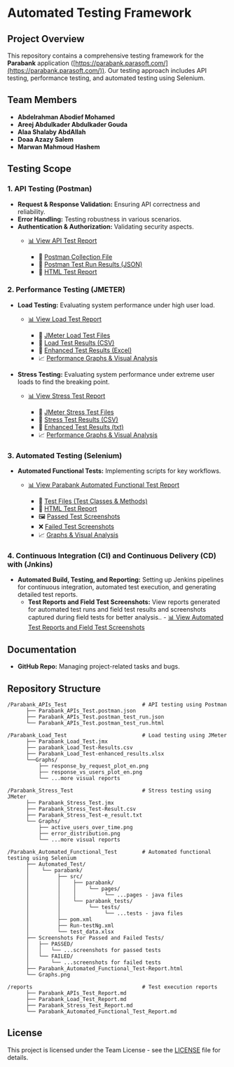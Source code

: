 # Automated Testing Framework

## Project Overview
This repository contains a comprehensive testing framework for the **Parabank** application ([https://parabank.parasoft.com/](https://parabank.parasoft.com/)). Our testing approach includes API testing, performance testing, and automated testing using Selenium.

## Team Members
- **Abdelrahman Abodief Mohamed**  
- **Areej Abdulkader Abdulkader Gouda**  
- **Alaa Shalaby AbdAllah**  
- **Doaa Azazy Salem**  
- **Marwan Mahmoud Hashem**  

## Testing Scope

### 1. API Testing (Postman)
- **Request & Response Validation:** Ensuring API correctness and reliability.
- **Error Handling:** Testing robustness in various scenarios.
- **Authentication & Authorization:** Validating security aspects.
  - [📊 View API Test Report](https://github.com/Abdelrahman-AA/Automated-Testing-Framework/blob/main/reports/Parabank_APIs_Test_Report.md)

       - 📁 [Postman Collection File](https://github.com/Abdelrahman-AA/Automated-Testing-Framework/blob/main/Parabank_APIs_Test/Parabank_APIs_Test.postman.json)
       - 📄 [Postman Test Run Results (JSON)](https://github.com/Abdelrahman-AA/Automated-Testing-Framework/blob/main/Parabank_APIs_Test/Parabank_APIs_Test.postman_test_run.json)
       - 🧾 [HTML Test Report](https://Abdelrahman-AA.github.io/Automated-Testing-Framework/Parabank_APIs_Test/Parabank_APIs_Test.postman_test_run.html)

### 2. Performance Testing (JMETER)
- **Load Testing:** Evaluating system performance under high user load.
  - [📊 View Load Test Report](https://github.com/Abdelrahman-AA/Automated-Testing-Framework/blob/main/reports/Parabank_Load_Test_Report.md)

       - 📁 [JMeter Load Test Files](https://github.com/Abdelrahman-AA/Automated-Testing-Framework/blob/main/Parabank_Load_Test/Parabank_Load_Test.jmx)
       - 📄 [Load Test Results (CSV)](https://github.com/Abdelrahman-AA/Automated-Testing-Framework/blob/main/Parabank_Load_Test/Parabank_Load_Test-Results.csv)
       - 📄 [Enhanced Test Results (Excel)](https://github.com/Abdelrahman-AA/Automated-Testing-Framework/blob/main/Parabank_Load_Test/Parabank_Load_Test-enhanced_results.xlsx)
       - 📈 [Performance Graphs & Visual Analysis](https://github.com/Abdelrahman-AA/Automated-Testing-Framework/tree/main/Parabank_Load_Test/Graphs)

- **Stress Testing:** Evaluating system performance under extreme user loads to find the breaking point.
  - [📊 View Stress Test Report](https://github.com/Abdelrahman-AA/Automated-Testing-Framework/blob/main/reports/Parabank_Stress_Test_Report.md)

       - 📁 [JMeter Stress Test Files](https://github.com/Abdelrahman-AA/Automated-Testing-Framework/blob/main/Parabank_Stress_Test/Parabank_Stress_Test.jmx)
       - 📄 [Stress Test Results (CSV)](https://github.com/Abdelrahman-AA/Automated-Testing-Framework/blob/main/Parabank_Stress_Test/Parabank_Stress_Test-Result.csv)
       - 📄 [Enhanced Test Results (txt)](https://github.com/Abdelrahman-AA/Automated-Testing-Framework/blob/main/Parabank_Stress_Test/Parabank_Stress_Test-e_result.txt)
       - 📈 [Performance Graphs & Visual Analysis](https://github.com/Abdelrahman-AA/Automated-Testing-Framework/tree/main/Parabank_Stress_Test/Graphs)

### 3. Automated Testing (Selenium)
- **Automated Functional Tests:** Implementing scripts for key workflows.
  - [📊 View Parabank Automated Functional Test Report](https://github.com/Abdelrahman-AA/Automated-Testing-Framework/blob/main/reports/Parabank_Automated_Functional_Test_Report.md)

       - 📁 [Test Files (Test Classes & Methods)](https://github.com/Abdelrahman-AA/Automated-Testing-Framework/tree/main/Parabank_Automated_Functional_Test/Automated_Test/parabank/)
       - 📄 [HTML Test Report](https://abdelrahman-aa.github.io/Automated-Testing-Framework/Parabank_Automated_Functional_Test//Parabank_Automated_Functional_Test-Report.html)
       - 🖼️ [Passed Test Screenshots](https://github.com/Abdelrahman-AA/Automated-Testing-Framework/tree/main/Parabank_Automated_Functional_Test/Screenshots%20For%20Passed%20and%20Failed%20Tests/PASSED)
       - ❌ [Failed Test Screenshots](https://github.com/Abdelrahman-AA/Automated-Testing-Framework/tree/main/Parabank_Automated_Functional_Test/Screenshots%20For%20Passed%20and%20Failed%20Tests/FAILED)
       - 📈 [Graphs & Visual Analysis](https://github.com/Abdelrahman-AA/Automated-Testing-Framework/blob/main/Parabank_Automated_Functional_Test/Graphs.png)

### 4. Continuous Integration (CI) and Continuous Delivery (CD) with (Jnkins)
- **Automated Build, Testing, and Reporting:** Setting up Jenkins pipelines for continuous integration, automated test execution, and generating detailed test reports.
  - **Test Reports and Field Test Screenshots:** View reports generated for automated test runs and field test results and screenshots captured during field tests for better analysis..    - [📊 View Automated Test Reports and Field Test Screenshots](https://github.com/Abdelrahman-AA/Automated-Testing-Framework/tree/main/Jenkins_Results)



## Documentation
- **GitHub Repo:** Managing project-related tasks and bugs.

## Repository Structure

```
/Parabank_APIs_Test                        # API testing using Postman
      ├── Parabank_APIs_Test.postman.json
      ├── Parabank_APIs_Test.postman_test_run.json
      └── Parabank_APIs_Test.postman_test_run.html

/Parabank_Load_Test                        # Load testing using JMeter
      ├── Parabank_Load_Test.jmx
      ├── parabank_Load_Test-Results.csv
      ├── Parabank_Load_Test-enhanced_results.xlsx
      └──Graphs/
          ├── response_by_request_plot_en.png
          ├── response_vs_users_plot_en.png
          └── ...more visual reports

/Parabank_Stress_Test                      # Stress testing using JMeter
      ├── Parabank_Stress_Test.jmx
      ├── Parabank_Stress_Test-Result.csv
      ├── Parabank_Stress_Test-e_result.txt
      └── Graphs/
          ├── active_users_over_time.png
          ├── error_distribution.png
          └── ...more visual reports

/Parabank_Automated_Functional_Test        # Automated functional testing using Selenium
      ├── Automated_Test/
      │    └── parabank/
      │         ├── src/
      │         │    ├── parabank/
      │         │    │    └── pages/
      │         │    │         └── ...pages - java files
      │         │    └── parabank_tests/
      │         │         └── tests/
      │         │              └── ...tests - java files
      │         ├── pom.xml
      │         ├── Run-testNg.xml
      │         └── test_data.xlsx
      ├── Screenshots For Passed and Failed Tests/
      │   ├── PASSED/
      │   │   └── ...screenshots for passed tests
      │   └── FAILED/
      │       └── ...screenshots for failed tests
      ├── Parabank_Automated_Functional_Test-Report.html
      └── Graphs.png

/reports                                   # Test execution reports
      ├── Parabank_APIs_Test_Report.md
      ├── Parabank_Load_Test_Report.md
      ├── Parabank_Stress_Test_Report.md
      └── Parabank_Automated_Functional_Test_Report.md
```

## License
This project is licensed under the Team License - see the [LICENSE](LICENSE.md) file for details.
